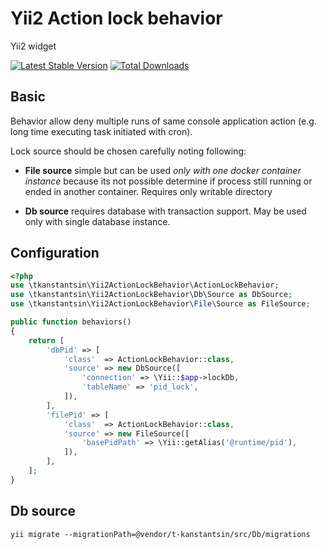 # Yii2 Action lock behavior

Yii2 widget

[![Latest Stable Version](https://poser.pugx.org/t-kanstantsin/yii2-action-lock-behavior/v/stable.png)](https://packagist.org/packages/t-kanstantsin/yii2-action-lock-behavior)
[![Total Downloads](https://poser.pugx.org/t-kanstantsin/yii2-action-lock-behavior/downloads.png)](https://packagist.org/packages/t-kanstantsin/yii2-action-lock-behavior)

## Basic

Behavior allow deny multiple runs of same console application action (e.g. long time executing task initiated with cron).

Lock source should be chosen carefully noting following:

- __File source__ simple but can be used _only with one docker container instance_ because its not possible determine if process still running or ended in another container. Requires only writable directory

- __Db source__ requires database with transaction support. May be used only with single database instance.


## Configuration

```php
<?php
use \tkanstantsin\Yii2ActionLockBehavior\ActionLockBehavior;
use \tkanstantsin\Yii2ActionLockBehavior\Db\Source as DbSource;
use \tkanstantsin\Yii2ActionLockBehavior\File\Source as FileSource;

public function behaviors()
{
    return [
        'dbPid' => [
            'class'  => ActionLockBehavior::class,
            'source' => new DbSource([
                'connection' => \Yii::$app->lockDb,
                'tableName' => 'pid_lock',
            ]),
        ],
        'filePid' => [
            'class'  => ActionLockBehavior::class,
            'source' => new FileSource([
                'basePidPath' => \Yii::getAlias('@runtime/pid'),
            ]),
        ],
    ];
}
```


## Db source

```
yii migrate --migrationPath=@vendor/t-kanstantsin/src/Db/migrations
```